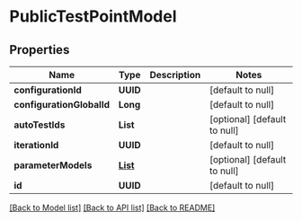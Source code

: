 # PublicTestPointModel
## Properties

| Name | Type | Description | Notes |
|------------ | ------------- | ------------- | -------------|
| **configurationId** | **UUID** |  | [default to null] |
| **configurationGlobalId** | **Long** |  | [default to null] |
| **autoTestIds** | **List** |  | [optional] [default to null] |
| **iterationId** | **UUID** |  | [default to null] |
| **parameterModels** | [**List**](ParameterShortModel.md) |  | [optional] [default to null] |
| **id** | **UUID** |  | [default to null] |

[[Back to Model list]](../README.md#documentation-for-models) [[Back to API list]](../README.md#documentation-for-api-endpoints) [[Back to README]](../README.md)

